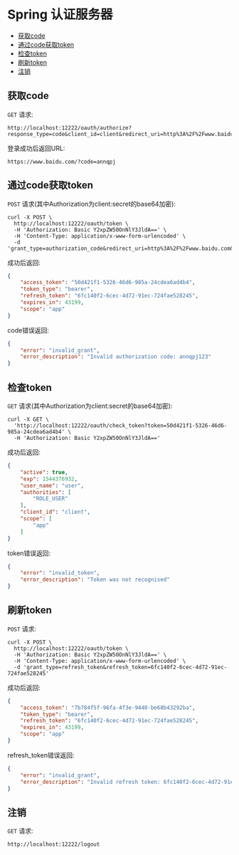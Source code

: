 # Spring 认证服务器

- [获取code](#获取code)
- [通过code获取token](#通过code获取token)
- [检查token](#检查token)
- [刷新token](#刷新token)
- [注销](#注销)

## 获取code

`GET` 请求:

```
http://localhost:12222/oauth/authorize?response_type=code&client_id=client&redirect_uri=http%3A%2F%2Fwww.baidu.com
```

登录成功后返回URL:

```
https://www.baidu.com/?code=annqpj
```

## 通过code获取token

`POST` 请求(其中Authorization为client:secret的base64加密):

```
curl -X POST \
  http://localhost:12222/oauth/token \
  -H 'Authorization: Basic Y2xpZW50OnNlY3JldA==' \
  -H 'Content-Type: application/x-www-form-urlencoded' \
  -d 'grant_type=authorization_code&redirect_uri=http%3A%2F%2Fwww.baidu.com&code=annqpj'
```

成功后返回:

```json
{
    "access_token": "50d421f1-5326-46d6-985a-24cdea6ad4b4",
    "token_type": "bearer",
    "refresh_token": "6fc140f2-6cec-4d72-91ec-724fae528245",
    "expires_in": 43199,
    "scope": "app"
}
```

code错误返回:

```json
{
    "error": "invalid_grant",
    "error_description": "Invalid authorization code: annqpj123"
}
```

## 检查token

`GET` 请求(其中Authorization为client:secret的base64加密):

```
curl -X GET \
  'http://localhost:12222/oauth/check_token?token=50d421f1-5326-46d6-985a-24cdea6ad4b4' \
  -H 'Authorization: Basic Y2xpZW50OnNlY3JldA=='
```

成功后返回:

```json
{
    "active": true,
    "exp": 1544376932,
    "user_name": "user",
    "authorities": [
        "ROLE_USER"
    ],
    "client_id": "client",
    "scope": [
        "app"
    ]
}
```

token错误返回:

```json
{
    "error": "invalid_token",
    "error_description": "Token was not recognised"
}
```

## 刷新token

`POST` 请求:

```
curl -X POST \
  http://localhost:12222/oauth/token \
  -H 'Authorization: Basic Y2xpZW50OnNlY3JldA==' \
  -H 'Content-Type: application/x-www-form-urlencoded' \
  -d 'grant_type=refresh_token&refresh_token=6fc140f2-6cec-4d72-91ec-724fae528245'
```

成功后返回:

```json
{
    "access_token": "7b784f5f-96fa-4f3e-9440-be68b43292ba",
    "token_type": "bearer",
    "refresh_token": "6fc140f2-6cec-4d72-91ec-724fae528245",
    "expires_in": 43199,
    "scope": "app"
}
```

refresh_token错误返回:

```json
{
    "error": "invalid_grant",
    "error_description": "Invalid refresh token: 6fc140f2-6cec-4d72-91ec-724fae528245123"
}
```

## 注销

`GET` 请求:

```
http://localhost:12222/logout
```